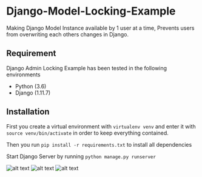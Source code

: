 # Django-Model-Locking-Example
Making Django Model Instance available by 1 user at a time, Prevents users from overwriting each others changes in Django.

## Requirement

Django Admin Locking Example has been tested in the following environments

* Python (3.6)
* Django (1.11.7)

## Installation

First you create a virtual environment with `virtualenv venv` and enter it with `source venv/bin/activate` in order to keep everything contained. 

Then you run `pip install -r requirements.txt` to install all dependencies

Start Django Server by running `python manage.py runserver`


![alt text](http://jmp.sh/S7y7PTv) ![alt text](http://jmp.sh/jgjf2Ja) ![alt text](http://jmp.sh/1exUgo5)
